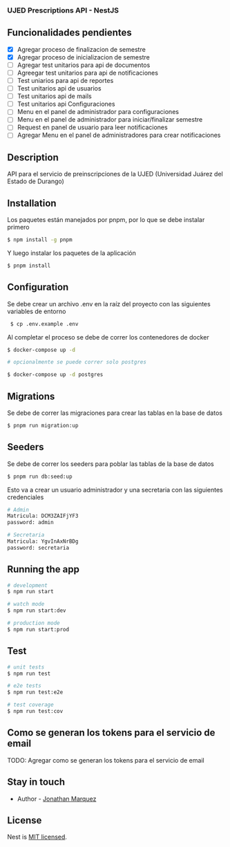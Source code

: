 ### UJED Prescriptions API - NestJS

## Funcionalidades pendientes

- [x] Agregar proceso de finalizacion de semestre
- [x] Agregar proceso de inicializacion de semestre
- [ ] Agregar test unitarios para api de documentos
- [ ] Agreegar test unitarios para api de notificaciones
- [ ] Test uniarios para api de reportes
- [ ] Test unitarios api de usuarios
- [ ] Test unitarios api de mails
- [ ] Test unitarios api Configuraciones
- [ ] Menu en el panel de administrador para configuraciones
- [ ] Menu en el panel de administrador para iniciar/finalizar semestre
- [ ] Request en panel de usuario para leer notificaciones
- [ ] Agregar Menu en el panel de administradores para crear notificaciones

## Description

API para el servicio de preinscripciones de la UJED (Universidad Juárez del Estado de Durango)

## Installation

Los paquetes están manejados por pnpm, por lo que se debe instalar primero

```bash
$ npm install -g pnpm
```

Y luego instalar los paquetes de la aplicación

```bash
$ pnpm install
```

## Configuration

Se debe crear un archivo .env en la raíz del proyecto con las siguientes variables de entorno

```bash
 $ cp .env.example .env
```

Al completar el proceso se debe de correr los contenedores de docker

```bash
$ docker-compose up -d

# opcionalmente se puede correr solo postgres

$ docker-compose up -d postgres
```

## Migrations

Se debe de correr las migraciones para crear las tablas en la base de datos

```bash
$ pnpm run migration:up
```

## Seeders

Se debe de correr los seeders para poblar las tablas de la base de datos

```bash
$ pnpm run db:seed:up
```

Esto va a crear un usuario administrador y una secretaria con las siguientes credenciales

```bash
# Admin
Matricula: DCM3ZAIFjYF3
password: admin

# Secretaria
Matricula: YgvInAxNrBDg
password: secretaria
```

## Running the app

```bash
# development
$ npm run start

# watch mode
$ npm run start:dev

# production mode
$ npm run start:prod
```

## Test

```bash
# unit tests
$ npm run test

# e2e tests
$ npm run test:e2e

# test coverage
$ npm run test:cov
```

## Como se generan los tokens para el servicio de email

TODO: Agregar como se generan los tokens para el servicio de email

## Stay in touch

- Author - [Jonathan Marquez](https://www.github.com/z0m0dan)

## License

Nest is [MIT licensed](LICENSE).
